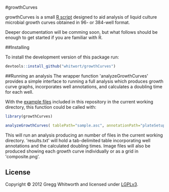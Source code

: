 #growthCurves

growthCurves is a small [R script](http://www.r-project.org/) designed to aid analysis of liquid culture microbial growth curves obtained in 96- or 384-well format.

Deeper documentation will be comming soon, but what follows should be enough to get started if you are familiar with R.

##Installing

To install the development version of this package run:

```r
devtools::install_github("whitwort/growthCurves")
```

##Running an analysis
The wrapper function 'analyzeGrowthCurves' provides a simple interface to running a full analysis which produces growth curve graphs, incorporates well annotations, and calculates a doubling time for each well.

With the [example files](https://github.com/whitwort/growthCurves/tree/master/inst/Example01) included in this repository in the current working directory, this function could be called with:

```r
library(growthCurves)

analyzeGrowthCurves( tablePath="sample.asc", annotationPath="plateSetup.txt", savePath="" )
```

This will run an analysis producing an number of files in the current working directory.  'results.txt' will hold a tab-delimited table incorporating well annotations and the calculated doubling times.  Image files will also be produced showing each growth curve individually or as a grid in 'composite.png'.


## License

Copyright © 2012 Gregg Whitworth and licensed under [LGPLv3](http://www.gnu.org/copyleft/lesser.html).